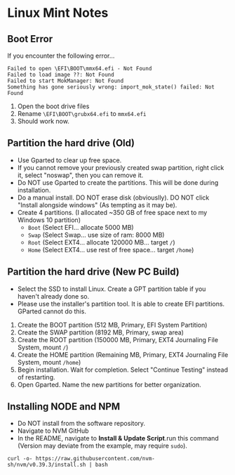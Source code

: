 # Linux Mint Notes
## Boot Error
If you encounter the following error...
```
Failed to open \EFI\BOOT\mmx64.efi - Not Found
Failed to load image ??: Not Found
Failed to start MokManager: Not Found
Something has gone seriously wrong: import_mok_state() failed: Not Found
```
1. Open the boot drive files
2. Rename `\EFI\BOOT\grubx64.efi` to `mmx64.efi`
3. Should work now.

## Partition the hard drive (Old)
- Use Gparted to clear up free space.
- If you cannot remove your previously created swap partition, right click it, select "noswap", then you can remove it.
- Do NOT use Gparted to create the partitions. This will be done during installation.
- Do a manual install. DO NOT erase disk (obviouslly). DO NOT click "Install alongside windows" (As tempting as it may be).
- Create 4 partitions. (I allocated ~350 GB of free space next to my Windows 10 partition)
  - `Boot` (Select EFI...  allocate 5000 MB)
  - `Swap` (Select Swap... use size of ram: 8000 MB)
  - `Root` (Select EXT4... allocate 120000 MB... target `/`)
  - `Home` (Select EXT4... use rest of free space... target `/home`)

## Partition the hard drive (New PC Build)
- Select the SSD to install Linux. Create a GPT partition table if you haven't already done so.
- Please use the installer's partition tool. It is able to create EFI partitions. GParted cannot do this.
1. Create the BOOT partition (512 MB, Primary, EFI System Partition)
2. Create the SWAP partition (8192 MB, Primary, swap area)
3. Create the ROOT partition (150000 MB, Primary, EXT4 Journaling File System, mount `/`)
4. Create the HOME partition (Remaining MB, Primary, EXT4 Journaling File System, mount `/home`)
5. Begin installation. Wait for completion. Select "Continue Testing" instead of restarting.
6. Open Gparted. Name the new partitions for better organization.

## Installing NODE and NPM
- Do NOT install from the software repository.
- Navigate to NVM GitHub
- In the README, navigate to **Install & Update Script**.run this command (Version may deviate from the example, may require `sudo`).
```
curl -o- https://raw.githubusercontent.com/nvm-sh/nvm/v0.39.3/install.sh | bash
```
